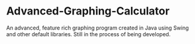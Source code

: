 # Advanced-Graphing-Calculator
An advanced, feature rich graphing program created in Java using Swing and other default libraries. Still in the process of being developed.
